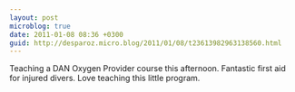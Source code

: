 ```yaml
---
layout: post
microblog: true
date: 2011-01-08 08:36 +0300
guid: http://desparoz.micro.blog/2011/01/08/t23613982963138560.html
---
```

Teaching a DAN Oxygen Provider course this afternoon. Fantastic first aid for injured divers. Love teaching this little program.
